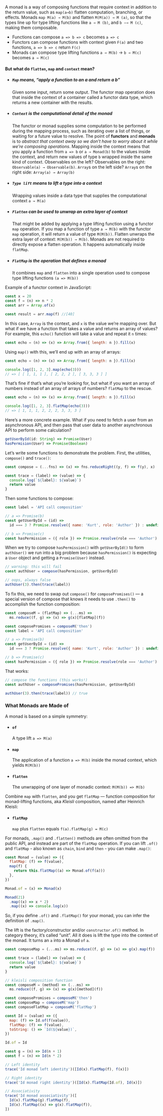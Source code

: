 A monad is a way of composing functions that require context in addition to the return value, such as `map(a→b)` flatten computation, branching, or effects. Monads `map M(a) → M(b)` and flatten `M(M(a)) → M (a)`, so that the types line up for type lifting functions like `a → M (b)`, and `b −→ M (c)`, making them composable.

- Functions can compose
  `a => b => c` becomes `a => c`
- Functors can compose functions with context
  given `F(a)` and two functions, `a => b => c` return `F(c)`
- Monads can compose type lifting functions
  `a → M(b)` → `b → M(c)` becomes `a → M(c)`

#### But what do `flatten`, `map` and `context` mean?

- ##### `Map` means, “apply a function to an a and return a b”
  Given some input, return some output. The functor map operation does that inside the context of a container called a functor data type, which returns a new container with the results.
- ##### `Context` is the computational detail of the monad
  The functor or monad supplies some computation to be performed during the mapping process, such as iterating over a list of things, or waiting for a future value to resolve. The point of **functors** and **monads** is to _abstract that context away so we don’t have to worry about it while we’re composing operations_. Mapping inside the context means that you apply a function from `a => b` or `a → Monad(b)` to the values inside the context, and return new values of type `b` wrapped inside the same kind of context. Observables on the left? Observables on the right: `Observable(a) → Observable(b)`. `Array`s on the left side? `Array`s on the right side: `Array(a) → Array(b)`
- ##### `Type lift` means to lift a type into a context
  Wrapping values inside a data type that supplies the computational context `a → M(a)`
- ##### `Flatten` can be used to unwrap an extra layer of context
  That might be added by applying a type lifting function using a functor `map` operation. If you map a function of type `a → M(b)` with the functor `map` operation, it will return a value of type `M(M(b))`. Flatten unwraps the extra layer of context: `M(M(b)) → M(b)`. Monads are not required to directly expose a flatten operation. It happens automatically inside `flatMap`.
- ##### `FlatMap` is the operation that defines a monad
  It combines `map` and `flatten` into a single operation used to compose type lifting functions `(a => M(b))`

Example of a functor context in JavaScript:

```js
const x = 20
const f = (n) => n * 2
const arr = Array.of(x)

const result = arr.map(f) //[40]
```

In this case, `Array` is the context, and `x` is the value we’re mapping over. But what if we have a function that takes a value and returns an array of values? For example, this `echo()` function will take a value and repeat it `n` times:

```js
const echo = (n) => (x) => Array.from({ length: n }).fill(x)
```

Using `map()` with this, we’ll end up with an array of arrays:

```js
const echo = (n) => (x) => Array.from({ length: n }).fill(x)

console.log([1, 2, 3].map(echo(3)))
// => [ [ 1, 1, 1 ], [ 2, 2, 2 ], [ 3, 3, 3 ] ]
```

That’s fine if that’s what you’re looking for, but what if you want an array of numbers instead of an array of arrays of numbers? `flatMap` to the rescue.

```js
const echo = (n) => (x) => Array.from({ length: n }).fill(x)

console.log([1, 2, 3].flatMap(echo(3)))
// => [ 1, 1, 1, 2, 2, 2, 3, 3, 3 ]
```

Here’s a more concrete example. What if you need to fetch a user from an asynchronous API, and then pass that user data to another asynchronous API to perform some calculation?

```js
getUserById(id: String) => Promise(User)
hasPermision(User) => Promise(Boolean)
```

Let’s write some functions to demonstrate the problem. First, the utilities, `compose()` and `trace()`:

```js
const compose = (...fns) => (x) => fns.reduceRight((y, f) => f(y), x)

const trace = (label) => (value) => {
  console.log(`${label}: ${value}`)
  return value
}
```

Then some functions to compose:

```js
const label = 'API call composition'

// a => Promise(b)
const getUserById = (id) =>
  id === 3 ? Promise.resolve({ name: 'Kurt', role: 'Author' }) : undefined

// b => Promise(c)
const hasPermission = ({ role }) => Promise.resolve(role === 'Author')
```

When we try to compose `hasPermission()` with `getUserById()` to form `authUser()` we run into a big problem because `hasPermission()` is expecting a `User` object and getting a `Promise(User)` instead.

```js
// warning: this will fail
const authUser = compose(hasPermission, getUserById)

// oops, always false
authUser(3).then(trace(label))
```

To fix this, we need to swap out `compose()` for `composePromises()` — a special version of compose that knows it needs to use `.then()` to accomplish the function composition:

```js
const composeM = (flatMap) => (...ms) =>
  ms.reduce((f, g) => (x) => g(x)[flatMap](f))

const composePromises = composeM('then')
const label = 'API call composition'

// a => Promise(b)
const getUserById = (id) =>
  id === 3 ? Promise.resolve({ name: 'Kurt', role: 'Author' }) : undefined

// b => Promise(c)
const hasPermission = ({ role }) => Promise.resolve(role === 'Author')
```

That works:

```js
// compose the functions (this works!)
const authUser = composePromises(hasPermission, getUserById)

authUser(3).then(trace(label)) // true
```

### What Monads are Made of

A monad is based on a simple symmetry:

- #### `of`

  A type lift `a => M(a)`

- #### `map`

  The application of a function `a => M(b)` inside the monad context, which yields `M(M(b))`

- #### `flatten`
  The unwrapping of one layer of monadic context: `M(M(b)) => M(b)`

Combine `map` with `flatten`, and you get `flatMap` — function composition for monad-lifting functions, aka _Kleisli_ composition, named after Heinrich Kleisli:

- #### `flatMap`
  `map` plus `flatten` equals `f(a).flatMap(g) = M(c)`

For monads, `.map()` and `.flatten()` methods are often omitted from the public API, and instead are part of the `flatMap` operation. If you can lift `.of()` and `flatMap` - also known as `chain`, `bind` and `then` - you can make `.map()`:

```js
const Monad = (value) => ({
  flatMap: (f) => f(value),
  map(f) {
    return this.flatMap((a) => Monad.of(f(a)))
  },
})

Monad.of = (x) => Monad(x)

Monad(21)
  .map((x) => x * 2)
  .map((x) => console.log(x))
```

So, if you define `.of()` and `.flatMap()` for your monad, you can infer the definition of `.map()`.

The lift is the factory/constructor and/or `constructor.of()` method. In category theory, it’s called “unit”. All it does is lift the type into the context of the monad. It turns an `a` into a Monad `of` `a`.

```js
const composeMap = (...ms) => ms.reduce((f, g) => (x) => g(x).map(f))

const trace = (label) => (value) => {
  console.log(`${label}: ${value}`)
  return value
}

// kleisli composition function
const composeM = (method) => (...ms) =>
  ms.reduce((f, g) => (x) => g(x)[method](f))

const composePromises = composeM('then')
const composeMap = composeM('map')
const composeFlatMap = composeM('flatMap')

const Id = (value) => ({
  map: (f) => Id.of(f(value)),
  flatMap: (f) => f(value),
  toString: () => `Id(${value})`,
})

Id.of = Id

const g = (n) => Id(n + 1)
const f = (n) => Id(n * 2)

// Left identity
trace('Id monad left identity')([Id(x).flatMap(f), f(x)])

// Right identity
trace('Id monad right identity')([Id(x).flatMap(Id.of), Id(x)])

// Associativity
trace('Id monad associativity')([
  Id(x).flatMap(g).flatMap(f),
  Id(x).flatMap((x) => g(x).flatMap(f)),
])
```
